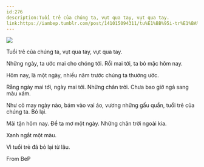 ```yaml
---
id:276
description:Tuổi trẻ của chúng ta, vụt qua tay, vụt qua tay.
link:https://iambep.tumblr.com/post/141015094311/tu%E1%BB%95i-tr%E1%BA%BB-c%E1%BB%A7a-ch%C3%BAng-ta-v%E1%BB%A5t-qua-tay-v%E1%BB%A5t-qua-tay
---
```


![](https://64.media.tumblr.com/86bf0bca0689c59d977978d8ab64825e/tumblr_o40jfwuiAG1u3a9rjo1_540.jpg)

Tuổi trẻ của chúng ta, vụt qua tay, vụt qua tay.

Những ngày, ta ước mai cho chóng tới. Rồi mai tới, ta bỏ mặc hôm nay.

Hôm nay, là một ngày, nhiều năm trước chúng ta thường ước.

Rằng ngày mai tới, ngày mai tới. Những chân trời. Chưa bao giờ ngả sang
màu xám.

Như cỏ may ngày nào, bám vào vai áo, vương những gấu quần, tuổi trẻ của
chúng ta. Bỏ lại.

Mãi tận hôm nay. Để ta mơ một ngày. Những chân trời ngoài kia.

Xanh ngắt một màu.

Vì tuổi trẻ đã bỏ lại từ lâu.

From BeP